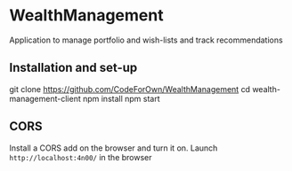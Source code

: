# WealthManagement
Application to manage portfolio and wish-lists and track recommendations

## Installation and set-up
git clone https://github.com/CodeForOwn/WealthManagement
cd wealth-management-client
npm install
npm start

## CORS

Install a CORS add on the browser and turn it on.
Launch `http://localhost:4n00/` in the browser
